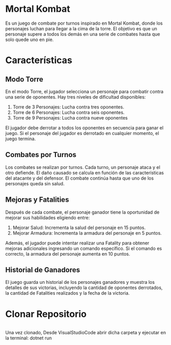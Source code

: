 # Mortal Kombat
Es un juego de combate por turnos inspirado en  Mortal Kombat, donde los personajes luchan para llegar a la cima de la torre. El objetivo es que un personaje supere a todos los demás en una serie de combates hasta que solo quede uno en pie.

# Características
## Modo Torre
En el modo Torre, el jugador selecciona un personaje para combatir contra una serie de oponentes. Hay tres niveles de dificultad disponibles:
1. Torre de 3 Personajes: Lucha contra tres oponentes.
2. Torre de 6 Personajes: Lucha contra seis oponentes.
3. Torre de 9 Personajes: Lucha contra nueve oponentes

El jugador debe derrotar a todos los oponentes en secuencia para ganar el juego. Si el personaje del jugador es derrotado en cualquier momento, el juego termina.

## Combates por Turnos
Los combates se realizan por turnos. Cada turno, un personaje ataca y el otro defiende. El daño causado se calcula en función de las características del atacante y del defensor. El combate continúa hasta que uno de los personajes queda sin salud.

## Mejoras y Fatalities
Después de cada combate, el personaje ganador tiene la oportunidad de mejorar sus habilidades eligiendo entre:
1. Mejorar Salud: Incrementa la salud del personaje en 15 puntos.
2. Mejorar Armadura: Incrementa la armadura del personaje en 5 puntos.

Además, el jugador puede intentar realizar una Fatality para obtener mejoras adicionales ingresando un comando específico. Si el comando es correcto, la armadura del personaje aumenta en 10 puntos.

## Historial de Ganadores
El juego guarda un historial de los personajes ganadores y muestra los detalles de sus victorias, incluyendo la cantidad de oponentes derrotados, la cantidad de Fatalities realizados y la fecha de la victoria.

# Clonar Repositorio
``` git clone https://github.com/TallerDeLenguajes1/tl1-proyectofinal2024-MaxiB03.git
```
Una vez clonado, Desde VisualStudioCode abrir dicha carpeta y ejecutar en la terminal: dotnet run
